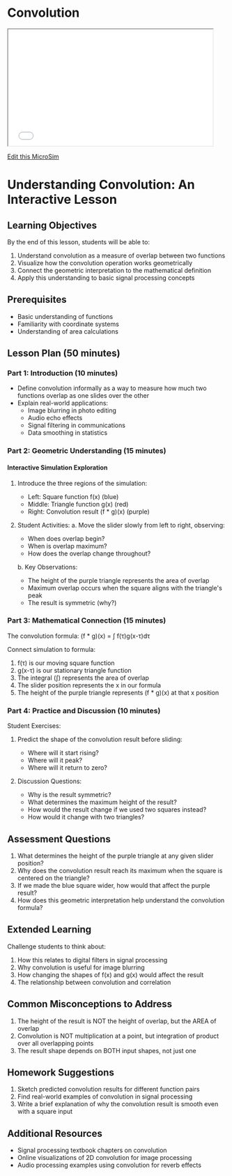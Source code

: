 # Convolution

<iframe src="main.html" width="470" height="267" noscroll="true" style="overflow: hidden;"></iframe>

[Edit this MicroSim](https://editor.p5js.org/dmccreary/sketches/zmX1mgsv3)

# Understanding Convolution: An Interactive Lesson

## Learning Objectives
By the end of this lesson, students will be able to:
1. Understand convolution as a measure of overlap between two functions
2. Visualize how the convolution operation works geometrically
3. Connect the geometric interpretation to the mathematical definition
4. Apply this understanding to basic signal processing concepts

## Prerequisites
- Basic understanding of functions
- Familiarity with coordinate systems
- Understanding of area calculations

## Lesson Plan (50 minutes)

### Part 1: Introduction (10 minutes)
- Define convolution informally as a way to measure how much two functions overlap as one slides over the other
- Explain real-world applications:
  - Image blurring in photo editing
  - Audio echo effects
  - Signal filtering in communications
  - Data smoothing in statistics

### Part 2: Geometric Understanding (15 minutes)

#### Interactive Simulation Exploration
1. Introduce the three regions of the simulation:
   - Left: Square function f(x) (blue)
   - Middle: Triangle function g(x) (red)
   - Right: Convolution result (f * g)(x) (purple)

2. Student Activities:
   a. Move the slider slowly from left to right, observing:
      - When does overlap begin?
      - When is overlap maximum?
      - How does the overlap change throughout?
   
   b. Key Observations:
      - The height of the purple triangle represents the area of overlap
      - Maximum overlap occurs when the square aligns with the triangle's peak
      - The result is symmetric (why?)

### Part 3: Mathematical Connection (15 minutes)

The convolution formula:
(f * g)(x) = ∫ f(τ)g(x-τ)dτ

Connect simulation to formula:
1. f(τ) is our moving square function
2. g(x-τ) is our stationary triangle function
3. The integral (∫) represents the area of overlap
4. The slider position represents the x in our formula
5. The height of the purple triangle represents (f * g)(x) at that x position

### Part 4: Practice and Discussion (10 minutes)

Student Exercises:
1. Predict the shape of the convolution result before sliding:
   - Where will it start rising?
   - Where will it peak?
   - Where will it return to zero?

2. Discussion Questions:
   - Why is the result symmetric?
   - What determines the maximum height of the result?
   - How would the result change if we used two squares instead?
   - How would it change with two triangles?

## Assessment Questions

1. What determines the height of the purple triangle at any given slider position?
2. Why does the convolution result reach its maximum when the square is centered on the triangle?
3. If we made the blue square wider, how would that affect the purple result?
4. How does this geometric interpretation help understand the convolution formula?

## Extended Learning

Challenge students to think about:
1. How this relates to digital filters in signal processing
2. Why convolution is useful for image blurring
3. How changing the shapes of f(x) and g(x) would affect the result
4. The relationship between convolution and correlation

## Common Misconceptions to Address

1. The height of the result is NOT the height of overlap, but the AREA of overlap
2. Convolution is NOT multiplication at a point, but integration of product over all overlapping points
3. The result shape depends on BOTH input shapes, not just one

## Homework Suggestions

1. Sketch predicted convolution results for different function pairs
2. Find real-world examples of convolution in signal processing
3. Write a brief explanation of why the convolution result is smooth even with a square input

## Additional Resources

- Signal processing textbook chapters on convolution
- Online visualizations of 2D convolution for image processing
- Audio processing examples using convolution for reverb effects